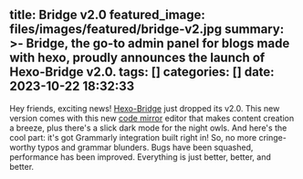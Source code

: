 title: Bridge v2.0
featured_image: files/images/featured/bridge-v2.jpg
summary: >-
  Bridge, the go-to admin panel for blogs made with hexo, proudly announces the
  launch of Hexo-Bridge v2.0.
tags: []
categories: []
date: 2023-10-22 18:32:33
---
Hey friends, exciting news! [Hexo-Bridge](https://github.com/DeepSpaceHarbor/hexo-bridge) just dropped its v2.0. This new version comes with this new [code mirror](https://codemirror.net/) editor that makes content creation a breeze, plus there's a slick dark mode for the night owls. And here's the cool part: it's got Grammarly integration built right in! So, no more cringe-worthy typos and grammar blunders. Bugs have been squashed, performance has been improved. Everything is just better, better, and better.